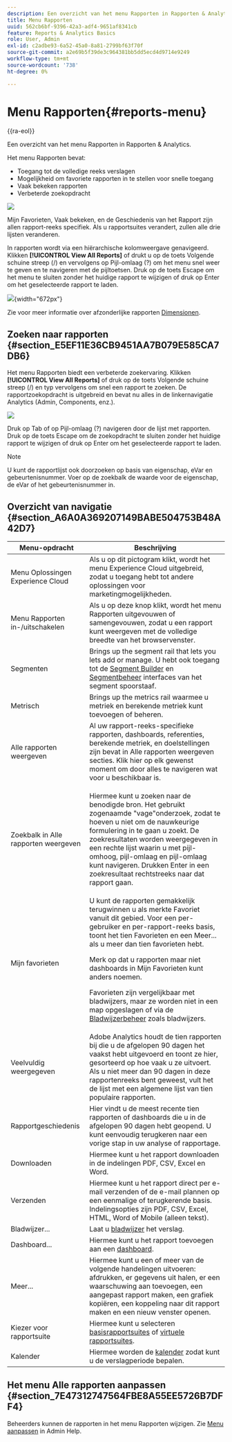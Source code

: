 ```yaml
---
description: Een overzicht van het menu Rapporten in Rapporten & Analytics.
title: Menu Rapporten
uuid: 562cb6bf-9396-42a3-adf4-9651af8341cb
feature: Reports & Analytics Basics
role: User, Admin
exl-id: c2adbe93-6a52-45a0-8a81-2799bf63f70f
source-git-commit: a2e69b5f39de3c964381bb5dd5ecd4d9714e9249
workflow-type: tm+mt
source-wordcount: '738'
ht-degree: 0%

---
```


# Menu Rapporten{#reports-menu}

{{ra-eol}}

Een overzicht van het menu Rapporten in Rapporten &amp; Analytics.

Het menu Rapporten bevat:

* Toegang tot de volledige reeks verslagen
* Mogelijkheid om favoriete rapporten in te stellen voor snelle toegang
* Vaak bekeken rapporten
* Verbeterde zoekopdracht

![](assets/menu-mainnav.png)

Mijn Favorieten, Vaak bekeken, en de Geschiedenis van het Rapport zijn allen rapport-reeks specifiek. Als u rapportsuites verandert, zullen alle drie lijsten veranderen.

In rapporten wordt via een hiërarchische kolomweergave genavigeerd. Klikken **[!UICONTROL View All Reports]** of drukt u op de toets Volgende schuine streep (/) en vervolgens op Pijl-omlaag (?) om het menu snel weer te geven en te navigeren met de pijltoetsen. Druk op de toets Escape om het menu te sluiten zonder het huidige rapport te wijzigen of druk op Enter om het geselecteerde rapport te laden.

![](assets/reports-landing.png){width="672px"}

Zie voor meer informatie over afzonderlijke rapporten [Dimensionen](/help/components/dimensions/overview.md).

## Zoeken naar rapporten {#section_E5EF11E36CB9451AA7B079E585CA7DB6}

Het menu Rapporten biedt een verbeterde zoekervaring. Klikken **[!UICONTROL View All Reports]** of druk op de toets Volgende schuine streep (/) en typ vervolgens om snel een rapport te zoeken. De rapportzoekopdracht is uitgebreid en bevat nu alles in de linkernavigatie Analytics (Admin, Components, enz.).

![](assets/menu-search.png)

Druk op Tab of op Pijl-omlaag (?) navigeren door de lijst met rapporten. Druk op de toets Escape om de zoekopdracht te sluiten zonder het huidige rapport te wijzigen of druk op Enter om het geselecteerde rapport te laden.

>[!NOTE]
>
>U kunt de rapportlijst ook doorzoeken op basis van eigenschap, eVar en gebeurtenisnummer. Voer op de zoekbalk de waarde voor de eigenschap, de eVar of het gebeurtenisnummer in.

## Overzicht van navigatie {#section_A6A0A369207149BABE504753B48A42D7}

<table id="table_3BA295966BBC4C94ABDC3718D1894698"> 
 <thead> 
  <tr> 
   <th colname="col1" class="entry"> Menu-opdracht </th> 
   <th colname="col2" class="entry"> Beschrijving </th> 
  </tr>
 </thead>
 <tbody> 
  <tr> 
   <td colname="col1">Menu Oplossingen Experience Cloud <img placement="inline"  src="https://spectrum.adobe.com/static/icons/workflow_18/Smock_Apps_18_N.svg" width="15px" id="image_B75D0F6991F74389A77068D999C9A910" /> </td> 
   <td colname="col2"> Als u op dit pictogram klikt, wordt het menu Experience Cloud uitgebreid, zodat u toegang hebt tot andere oplossingen voor marketingmogelijkheden. </td> 
  </tr> 
  <tr> 
   <td colname="col1">Menu Rapporten in-/uitschakelen <img placement="inline"  src="https://spectrum.adobe.com/static/icons/workflow_18/Smock_Report_18_N.svg" id="image_32296B71E82C4694821D99867305F5FE" width="15px" /> </td> 
   <td colname="col2"> Als u op deze knop klikt, wordt het menu Rapporten uitgevouwen of samengevouwen, zodat u een rapport kunt weergeven met de volledige breedte van het browservenster. </td> 
  </tr> 
  <tr> 
   <td colname="col1"><span class="uicontrol">Segmenten <img placement="inline"  src="https://spectrum.adobe.com/static/icons/workflow_18/Smock_Segmentation_18_N.svg" width="15px" id="image_6BF461356C8640EA8E93B74092320E91" /></span> </td> 
   <td colname="col2">Brings up the segment rail that lets you lets add or manage. U hebt ook toegang tot de <a href="/help/components/segmentation/segmentation-workflow/seg-build.md"  > Segment Builder</a> en <a href="https://experienceleague.adobe.com/docs/analytics/components/segmentation/segmentation-workflow/seg-manage.html"  > Segmentbeheer</a> interfaces van het segment spoorstaaf. </td> 
  </tr> 
  <tr> 
   <td colname="col1"><span class="uicontrol">Metrisch <img placement="inline"  src="https://spectrum.adobe.com/static/icons/workflow_18/Smock_Event_18_N.svg" width="15px" id="image_88620CB8A9CC4BC3BE4CE30BDA727512" /></span> </td> 
   <td colname="col2"> Brings up the metrics rail waarmee u metriek en berekende metriek kunt toevoegen of beheren. </td> 
  </tr> 
  <tr> 
   <td colname="col1"><span class="uicontrol"> Alle rapporten weergeven</span> </td> 
   <td colname="col2">Al uw rapport-reeks-specifieke rapporten, dashboards, referenties, berekende metriek, en doelstellingen zijn bevat in <span class="uicontrol"> Alle rapporten weergeven </span>secties. Klik hier op elk gewenst moment om door alles te navigeren wat voor u beschikbaar is. </td> 
  </tr> 
  <tr> 
   <td colname="col1">Zoekbalk in <span class="uicontrol"> Alle rapporten weergeven</span> </td> 
   <td colname="col2"> <p> Hiermee kunt u zoeken naar de benodigde bron. Het gebruikt zogenaamde "vage"onderzoek, zodat te hoeven u niet om de nauwkeurige formulering in te gaan u zoekt. De zoekresultaten worden weergegeven in een rechte lijst waarin u met pijl-omhoog, pijl-omlaag en pijl-omlaag kunt navigeren. Drukken <span class="uicontrol"> Enter</span> in een zoekresultaat rechtstreeks naar dat rapport gaan. </p> </td> 
  </tr> 
  <tr> 
   <td colname="col1"><span class="uicontrol"> Mijn favorieten </span> </td> 
   <td colname="col2">U kunt de rapporten gemakkelijk terugwinnen u als merkte <span class="uicontrol"> Favoriet</span> vanuit dit gebied. Voor een per-gebruiker en per-rapport-reeks basis, toont het tien Favorieten en een <span class="uicontrol"> Meer...</span> als u meer dan tien favorieten hebt. <p>Merk op dat u rapporten maar niet dashboards in Mijn Favorieten kunt anders noemen. </p> <p>Favorieten zijn vergelijkbaar met bladwijzers, maar ze worden niet in een map opgeslagen of via de <a href="/help/analyze/reports-analytics/bookmarks.md"  > Bladwijzerbeheer</a> zoals bladwijzers. </p> </td> 
  </tr> 
  <tr> 
   <td colname="col1"><span class="uicontrol"> Veelvuldig weergegeven</span> </td> 
   <td colname="col2"> Adobe Analytics houdt de tien rapporten bij die u de afgelopen 90 dagen het vaakst hebt uitgevoerd en toont ze hier, gesorteerd op hoe vaak u ze uitvoert. Als u niet meer dan 90 dagen in deze rapportenreeks bent geweest, vult het de lijst met een algemene lijst van tien populaire rapporten. </td> 
  </tr> 
  <tr> 
   <td colname="col1"><span class="uicontrol"> Rapportgeschiedenis</span> </td> 
   <td colname="col2"> Hier vindt u de meest recente tien rapporten of dashboards die u in de afgelopen 90 dagen hebt geopend. U kunt eenvoudig terugkeren naar een vorige stap in uw analyse of rapportage. </td> 
  </tr> 
  <tr> 
   <td colname="col1"><span class="uicontrol"> Downloaden</span> </td> 
   <td colname="col2">Hiermee kunt u het rapport downloaden in de indelingen PDF, CSV, Excel en Word. </td> 
  </tr> 
  <tr> 
   <td colname="col1"><span class="uicontrol"> Verzenden</span> </td> 
   <td colname="col2">Hiermee kunt u het rapport direct per e-mail verzenden of de e-mail plannen op een eenmalige of terugkerende basis. Indelingsopties zijn PDF, CSV, Excel, HTML, Word of Mobile (alleen tekst).</td> 
  </tr> 
  <tr> 
   <td colname="col1"><span class="uicontrol"> Bladwijzer...</span> </td> 
   <td colname="col2">Laat u <a href="/help/analyze/reports-analytics/bookmarks.md"  > bladwijzer</a> het verslag. </td> 
  </tr> 
  <tr> 
   <td colname="col1"><span class="uicontrol"> Dashboard</span>... </td> 
   <td colname="col2">Hiermee kunt u het rapport toevoegen aan een <a href="/help/analyze/reports-analytics/dashboard.md"  > dashboard</a>. </td> 
  </tr> 
  <tr> 
   <td colname="col1"><span class="uicontrol"> Meer...</span> </td> 
   <td colname="col2"> Hiermee kunt u een of meer van de volgende handelingen uitvoeren: afdrukken, er gegevens uit halen, er een waarschuwing aan toevoegen, een aangepast rapport maken, een grafiek kopiëren, een koppeling naar dit rapport maken en een nieuw venster openen. </td> 
  </tr> 
  <tr> 
   <td colname="col1">Kiezer voor rapportsuite <img placement="inline"  src="https://spectrum.adobe.com/static/icons/workflow_18/Smock_Data_18_N.svg" width="15px" id="image_9F64944D46574B2AA38D81A7C82C4AC4" /> </td> 
   <td colname="col2">Hiermee kunt u selecteren <a href="https://experienceleague.adobe.com/docs/analytics/admin/manage-report-suites/report-suites-admin.html"  > basisrapportsuites</a> of <a href="https://experienceleague.adobe.com/docs/analytics/components/virtual-report-suites/vrs-about.html"  > virtuele rapportsuites</a>. </td> 
  </tr> 
  <tr> 
   <td colname="col1">Kalender <img placement="inline"  src="https://spectrum.adobe.com/static/icons/workflow_18/Smock_Calendar_18_N.svg" width="15px" id="image_C5E4F87F964C4C3E98496D38A1123502" /> </td> 
   <td colname="col2">Hiermee worden de <a href="/help/analyze/reports-analytics/overview/report-overview.md#section_8C6C4AD84D9043E8ABD53FF8F645AAB1"  > kalender</a> zodat kunt u de verslagperiode bepalen. </td> 
  </tr> 
 </tbody> 
</table>

## Het menu Alle rapporten aanpassen {#section_7E47312747564FBE8A55EE5726B7DFF4}

Beheerders kunnen de rapporten in het menu Rapporten wijzigen. Zie [Menu aanpassen](https://experienceleague.adobe.com/docs/analytics/admin/admin-tools/customize-menus.html) in Admin Help.
